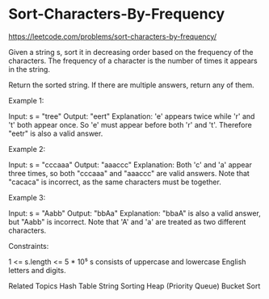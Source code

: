 # Sort-Characters-By-Frequency


https://leetcode.com/problems/sort-characters-by-frequency/

Given a string s, sort it in decreasing order based on the frequency of the 
characters. The frequency of a character is the number of times it appears in the 
string. 

 Return the sorted string. If there are multiple answers, return any of them. 



 Example 1: 


Input: s = "tree"
Output: "eert"
Explanation: 'e' appears twice while 'r' and 't' both appear once.
So 'e' must appear before both 'r' and 't'. Therefore "eetr" is also a valid 
answer.


 Example 2: 


Input: s = "cccaaa"
Output: "aaaccc"
Explanation: Both 'c' and 'a' appear three times, so both "cccaaa" and 
"aaaccc" are valid answers.
Note that "cacaca" is incorrect, as the same characters must be together.


 Example 3: 


Input: s = "Aabb"
Output: "bbAa"
Explanation: "bbaA" is also a valid answer, but "Aabb" is incorrect.
Note that 'A' and 'a' are treated as two different characters.



 Constraints: 


 1 <= s.length <= 5 * 10⁵ 
 s consists of uppercase and lowercase English letters and digits. 

 Related Topics Hash Table String Sorting Heap (Priority Queue) Bucket Sort 
